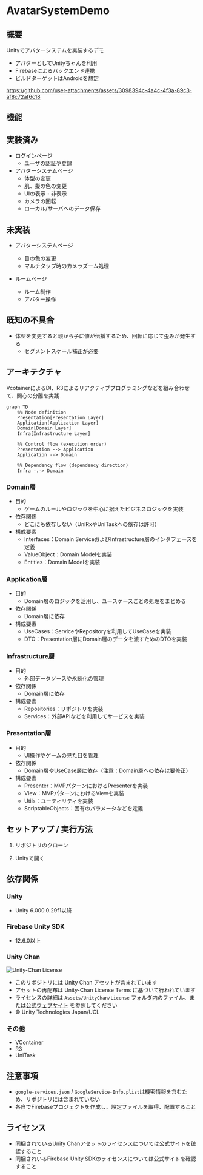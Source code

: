 # AvatarSystemDemo

## 概要

Unityでアバターシステムを実装するデモ

- アバターとしてUnityちゃんを利用
- Firebaseによるバックエンド連携
- ビルドターゲットはAndroidを想定

https://github.com/user-attachments/assets/3098394c-4a4c-4f3a-89c3-af8c72af6c18

## 機能

## 実装済み

- ログインページ
  - ユーザの認証や登録
- アバターシステムページ
  - 体型の変更
  - 肌、髪の色の変更
  - UIの表示・非表示
  - カメラの回転
  - ローカル/サーバへのデータ保存

## 未実装

- アバターシステムページ
  - 目の色の変更
  - マルチタップ時のカメラズーム処理

- ルームページ
  - ルーム制作
  - アバター操作

## 既知の不具合

- 体型を変更すると親から子に値が伝播するため、回転に応じて歪みが発生する
  - セグメントスケール補正が必要

## アーキテクチャ

VcotainerによるDI、R3によるリアクティブプログラミングなどを組み合わせて、関心の分離を実践

```mermaid
graph TD
    %% Node definition
    Presentation[Presentation Layer]
    Application[Application Layer]
    Domain[Domain Layer]
    Infra[Infrastructure Layer]

    %% Control flow (execution order)
    Presentation --> Application
    Application --> Domain

    %% Dependency flow (dependency direction)
    Infra -.-> Domain
```

### Domain層

- 目的
  - ゲームのルールやロジックを中心に据えたビジネスロジックを実装
- 依存関係
  - どこにも依存しない（UniRxやUniTaskへの依存は許可）
- 構成要素
  - Interfaces：Domain ServiceおよびInfrastructure層のインタフェースを定義
  - ValueObject：Domain Modelを実装
  - Entities：Domain Modelを実装

### Application層

- 目的
  - Domain層のロジックを活用し、ユースケースごとの処理をまとめる
- 依存関係
  - Domain層に依存
- 構成要素
  - UseCases：ServiceやRepositoryを利用してUseCaseを実装
  - DTO：Presentation層にDomain層のデータを渡すためのDTOを実装

### Infrastructure層

- 目的
  - 外部データソースや永続化の管理
- 依存関係
  - Domain層に依存
- 構成要素
  - Repositories：リポジトリを実装
  - Services：外部APIなどを利用してサービスを実装

### Presentation層

- 目的
  - UI操作やゲームの見た目を管理
- 依存関係
  - Domain層やUseCase層に依存（注意：Domain層への依存は要修正）
- 構成要素
  - Presenter：MVPパターンにおけるPresenterを実装
  - View：MVPパターンにおけるViewを実装
  - Utils：ユーティリティを実装
  - ScriptableObjects：固有のパラメータなどを定義

## セットアップ / 実行方法

1. リポジトリのクローン

2. Unityで開く

## 依存関係

### Unity

- Unity 6.000.0.29f1以降

### Firebase Unity SDK

- 12.6.0以上

### Unity Chan

![Unity-Chan License](Assets/UnityChan/License/UCL2.02/License%20Logo/Others/png/Light_Frame.png)

- このリポジトリには Unity Chan アセットが含まれています
- アセットの再配布は Unity-Chan License Terms に基づいて行われています
- ライセンスの詳細は `Assets/UnityChan/License` フォルダ内のファイル、または[公式ウェブサイト](https://unity-chan.com/contents/guideline_en/) を参照してください
- © Unity Technologies Japan/UCL

### その他

- VContainer
- R3
- UniTask

## 注意事項

- `google-services.json` / `GoogleService-Info.plist`は機密情報を含むため、リポジトリには含まれていない
- 各自でFirebaseプロジェクトを作成し、設定ファイルを取得、配置すること

## ライセンス

- 同梱されているUnity Chanアセットのライセンスについては公式サイトを確認すること
- 同梱されいるFirebase Unity SDKのライセンスについては公式サイトを確認すること
